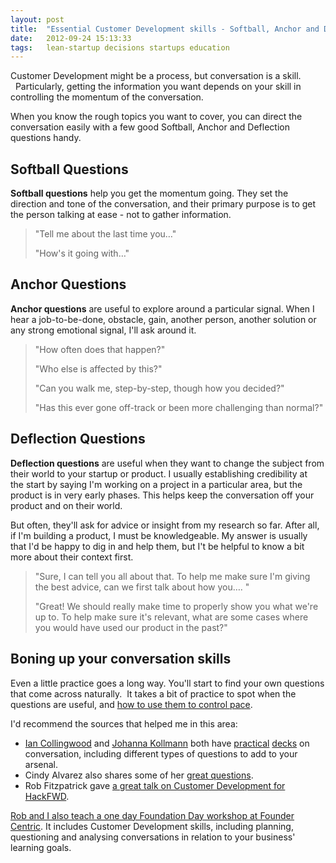 ```yaml
---
layout: post
title:  "Essential Customer Development skills - Softball, Anchor and Deflection questions"
date:   2012-09-24 15:13:33
tags:   lean-startup decisions startups education
---
```


Customer Development might be a process, but conversation is a skill.   Particularly, getting the information you want depends on your skill in controlling the momentum of the conversation.

When you know the rough topics you want to cover, you can direct the conversation easily with a few good Softball, Anchor and Deflection questions handy.
<h2>Softball Questions</h2>
<strong>Softball questions</strong> help you get the momentum going. They set the direction and tone of the conversation, and their primary purpose is to get the person talking at ease - not to gather information.
<blockquote>"Tell me about the last time you…"

"How's it going with…"</blockquote>
<h2>Anchor Questions</h2>
<strong>Anchor questions</strong> are useful to explore around a particular signal. When I hear a job-to-be-done, obstacle, gain, another person, another solution or any strong emotional signal, I'll ask around it.
<blockquote>"How often does that happen?"

"Who else is affected by this?"

"Can you walk me, step-by-step, though how you decided?"

"Has this ever gone off-track or been more challenging than normal?"</blockquote>
<h2>Deflection Questions</h2>
<strong>Deflection questions</strong> are useful when they want to change the subject from their world to your startup or product. I usually establishing credibility at the start by saying I'm working on a project in a particular area, but the product is in very early phases. This helps keep the conversation off your product and on their world.

But often, they'll ask for advice or insight from my research so far. After all, if I'm building a product, I must be knowledgeable. My answer is usually that I'd be happy to dig in and help them, but I't be helpful to know a bit more about their context first.
<blockquote>"Sure, I can tell you all about that. To help me make sure I'm giving the best advice, can we first talk about how you…. "

"Great! We should really make time to properly show you what we're up to. To help make sure it's relevant, what are some cases where you would have used our product in the past?"</blockquote>
<h2>Boning up your conversation skills</h2>
Even a little practice goes a long way. You'll start to find your own questions that come across naturally.  It takes a bit of practice to spot when the questions are useful, and <a href="http://www.saintsal.com/2012/09/what-spies-can-teach-us-about-customer-development/">how to use them to control pace</a>.

I'd recommend the sources that helped me in this area:
<ul>
	<li><a href="http://leanca.mp/2012/09/how-to-get-what-you-need-when-youre-out-of-the-building-by-ian-collingwood-johnnyforeigner/">Ian Collingwood</a> and <a href="http://leanca.mp/2012/09/how-to-plan-and-make-sense-of-customer-development-using-ux-techniques-by-johannakoll/">Johanna Kollmann</a> both have <a href="http://leanca.mp/2012/09/how-to-get-what-you-need-when-youre-out-of-the-building-by-ian-collingwood-johnnyforeigner/">practical</a> <a href="http://leanca.mp/2012/09/how-to-plan-and-make-sense-of-customer-development-using-ux-techniques-by-johannakoll/">decks</a> on conversation, including different types of questions to add to your arsenal.</li>
	<li>Cindy Alvarez also shares some of her <a href="http://www.cindyalvarez.com/communication/customer-development-interviews-how-to-what-you-should-be-learning">great questions</a>.</li>
	<li>Rob Fitzpatrick gave <a href="http://foundercentric.com/#customerlearning">a great talk on Customer Development for HackFWD</a>.</li>
</ul>
<a href="http://foundercentric.com/fday/">Rob and I also teach a one day Foundation Day workshop at Founder Centric</a>. It includes Customer Development skills, including planning, questioning and analysing conversations in relation to your business' learning goals.

&nbsp;
